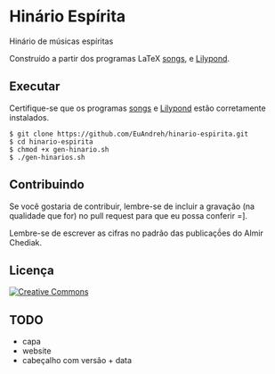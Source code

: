 # Hinário Espírita
Hinário de músicas espíritas

Construído a partir dos programas LaTeX [songs](http://songs.sourceforge.net/), e [Lilypond](http://www.lilypond.org/).

## Executar
Certifique-se que os programas [songs](http://songs.sourceforge.net/) e [Lilypond](http://www.lilypond.org/) estão corretamente instalados.
```shell
$ git clone https://github.com/EuAndreh/hinario-espirita.git
$ cd hinario-espirita
$ chmod +x gen-hinario.sh
$ ./gen-hinarios.sh
```

## Contribuindo
Se você gostaria de contribuir, lembre-se de incluir a gravação (na qualidade que for) no pull request para que eu possa conferir =].

Lembre-se de escrever as cifras no padrão das publicaçṍes do Almir Chediak.

## Licença
[![Creative Commons](https://i.creativecommons.org/l/by-sa/4.0/88x31.png)](http://creativecommons.org/licenses/by-sa/4.0/)

## TODO
- capa
- website
- cabeçalho com versão + data
